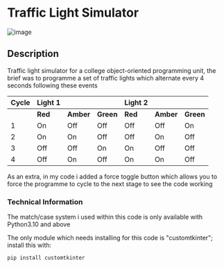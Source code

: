 # Traffic Light Simulator
![image](https://github.com/Kieferrrrr/TrafficLightSimulator/assets/157843487/c7bb6afd-0273-4a8d-8ae4-f43b3b2800a6)

## Description
Traffic light simulator for a college object-oriented programming unit, the brief was to programme a set of traffic lights which alternate every 4 seconds following these events

| **Cycle** | **Light 1**                        ||| **Light 2**                        |||
|-------|----------|----------|----------|----------|----------|----------|
|       | **Red**      | **Amber**   | **Green**   | **Red**      | **Amber**   | **Green**   |
|     1 | On       | Off      | Off      | Off      | Off      | On       |
|     2 | On       | On       | Off      | Off      | On       | Off      |
|     3 | Off      | Off      | On       | On       | Off      | Off      |
|     4 | Off      | On       | Off      | On       | On       | Off      |

As an extra, in my code i added a force toggle button which allows you to force the programme to cycle to the next stage to see the code working

### Technical Information
The match/case system i used within this code is only available with Python3.10 and above

The only module which needs installing for this code is "customtkinter"; install this with:

```shell
pip install customtkinter
```
